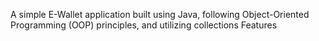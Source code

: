 
A simple E-Wallet application built using Java, following Object-Oriented Programming (OOP) principles, and utilizing collections 
Features


